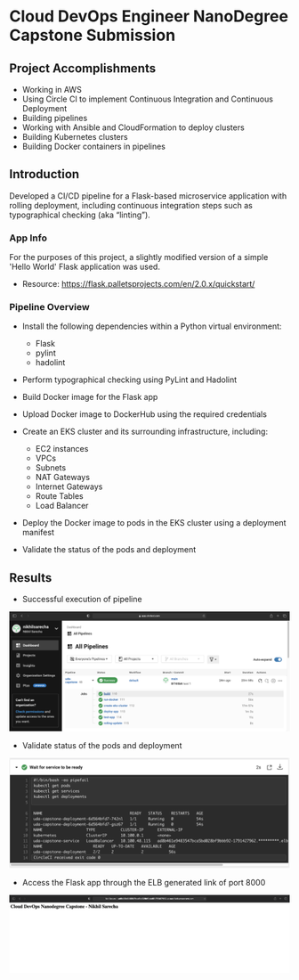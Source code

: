 # Cloud DevOps Engineer NanoDegree Capstone Submission

## Project Accomplishments

- Working in AWS
- Using Circle CI to implement Continuous Integration and Continuous Deployment
- Building pipelines
- Working with Ansible and CloudFormation to deploy clusters
- Building Kubernetes clusters
- Building Docker containers in pipelines

## Introduction

Developed a CI/CD pipeline for a Flask-based microservice application with rolling deployment, including continuous integration steps such as typographical checking (aka “linting”). 

### App Info

For the purposes of this project, a slightly modified version of a simple 'Hello World' Flask application was used.
- Resource: https://flask.palletsprojects.com/en/2.0.x/quickstart/

### Pipeline Overview

- Install the following dependencies within a Python virtual environment:
  - Flask
  - pylint
  - hadolint

- Perform typographical checking using PyLint and Hadolint

- Build Docker image for the Flask app

- Upload Docker image to DockerHub using the required credentials

- Create an EKS cluster and its surrounding infrastructure, including:
  - EC2 instances
  - VPCs
  - Subnets
  - NAT Gateways
  - Internet Gateways
  - Route Tables
  - Load Balancer

- Deploy the Docker image to pods in the EKS cluster using a deployment manifest

- Validate the status of the pods and deployment

## Results

- Successful execution of pipeline

![alt text](https://github.com/nikhilsarecha/uda-capstone/blob/9be15596e0ca98cefb73a1ca08807a2cdf709c07/screenshots/successful-pipeline.png)

- Validate status of the pods and deployment

![alt text](https://github.com/nikhilsarecha/uda-capstone/blob/e6edd377af8449f831190003100145773438558a/screenshots/testing-deployment.png)

- Access the Flask app through the ELB generated link of port 8000

![alt text](https://github.com/nikhilsarecha/uda-capstone/blob/50cddd2b718405453fdc6986d945a79ce77ef501/screenshots/app.png)